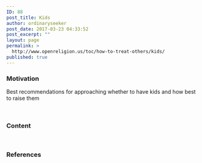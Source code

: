 ```yaml
---
ID: 88
post_title: Kids
author: ordinaryseeker
post_date: 2017-03-23 04:33:52
post_excerpt: ""
layout: page
permalink: >
  http://www.openreligion.us/toc/how-to-treat-others/kids/
published: true
---
```

<h3>Motivation</h3>
Best recommendations for approaching whether to have kids and how best to raise them

&nbsp;
<h3>Content</h3>
&nbsp;
<h3>References</h3>